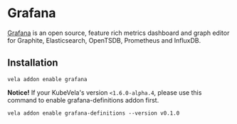 # Grafana

[Grafana](https://grafana.com/) is an open source, feature rich metrics dashboard and graph editor for Graphite, Elasticsearch, OpenTSDB, Prometheus and InfluxDB.

## Installation

```shell
vela addon enable grafana
```

**Notice!**
If your KubeVela's version `<1.6.0-alpha.4`, please use this command to enable grafana-definitions addon first.

```shell
vela addon enable grafana-definitions --version v0.1.0
```